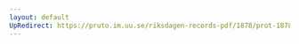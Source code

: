 ```yaml
---
layout: default
UpRedirect: https://pruto.im.uu.se/riksdagen-records-pdf/1878/prot-1878--fk--003/prot-1878--fk--003_040.pdf
---
```

